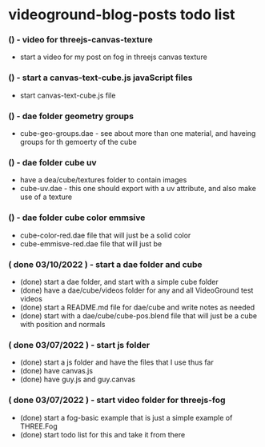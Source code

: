 # videoground-blog-posts todo list

<!-- For post projects -->

### () - video for threejs-canvas-texture
* start a video for my post on fog in threejs canvas texture

<!-- javaScript files -->

### () - start a canvas-text-cube.js javaScript files
* start canvas-text-cube.js file

<!-- DAE FOLDER -->


### () - dae folder geometry groups
<!-- groups -->
* cube-geo-groups.dae - see about more than one material, and haveing groups for th gemoerty of the cube

### () - dae folder cube uv
* have a dea/cube/textures folder to contain images
* cube-uv.dae - this one should export with a uv attribute, and also make use of a texture

### () - dae folder cube color emmsive
* cube-color-red.dae file that will just be a solid color
* cube-emmisve-red.dae file that will just be

### ( done 03/10/2022 ) - start a dae folder and cube
* (done) start a dae folder, and start with a simple cube folder
* (done) have a dae/cube/videos folder for any and all VideoGround test videos
* (done) start a README.md file for dae/cube and write notes as needed
* (done) start with a dae/cube/cube-pos.blend file that will just be a cube with position and normals

<!-- ROOT FOLDER -->

### ( done 03/07/2022 ) - start js folder
* (done) start a js folder and have the files that I use thus far
* (done) have canvas.js
* (done) have guy.js and guy.canvas

### ( done 03/07/2022 ) - start video folder for threejs-fog
* (done) start a fog-basic example that is just a simple example of THREE.Fog
* (done) start todo list for this and take it from there